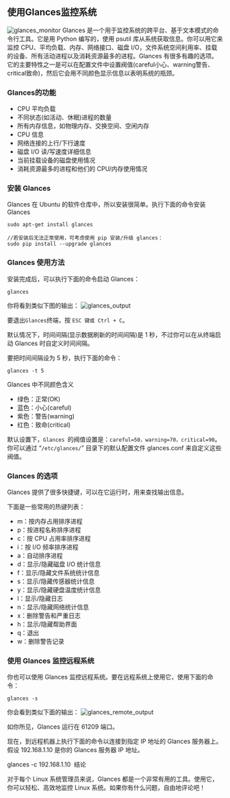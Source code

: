 ## 使用Glances监控系统 ##
![glances_monitor](https://illlusion.github.io/resource/images/system/command/glances/glances_monitor.jpg)
Glances 是一个用于监控系统的跨平台、基于文本模式的命令行工具。它是用 Python 编写的，使用 psutil 库从系统获取信息。你可以用它来监控 CPU、平均负载、内存、网络接口、磁盘 I/O，文件系统空间利用率、挂载的设备、所有活动进程以及消耗资源最多的进程。Glances 有很多有趣的选项。它的主要特性之一是可以在配置文件中设置阀值(careful小心、warning警告、critical致命)，然后它会用不同颜色显示信息以表明系统的瓶颈。

### Glances的功能 ###

* CPU 平均负载
* 不同状态(如活动、休眠)进程的数量
* 所有内存信息，如物理内存、交换空间、空闲内存
* CPU 信息
* 网络连接的上行/下行速度
* 磁盘 I/O 读/写速度详细信息
* 当前挂载设备的磁盘使用情况
* 消耗资源最多的进程和他们的 CPU/内存使用情况

### 安装 Glances ###
Glances 在 Ubuntu 的软件仓库中，所以安装很简单。执行下面的命令安装 Glances
```
sudo apt-get install glances 

//若安装后无法正常使用，可考虑使用 pip 安装/升级 glances：
sudo pip install --upgrade glances 
```

### Glances 使用方法 ###

安装完成后，可以执行下面的命令启动 Glances：
```
glances 
```
你将看到类似下图的输出：
![glances_output](https://illlusion.github.io/resource/images/system/command/glances/glances_output.jpg "glances monitor system output")

要退出`Glances`终端，按 `ESC 键或 Ctrl + C`。

默认情况下，时间间隔(显示数据刷新的时间间隔)是 1 秒，不过你可以在从终端启动 Glances 时自定义时间间隔。

要把时间间隔设为 5 秒，执行下面的命令：
```
glances -t 5 
```

Glances 中不同颜色含义

* 绿色：正常(OK)
* 蓝色：小心(careful)
* 紫色：警告(warning)
* 红色：致命(critical)

默认设置下，`Glances `的阀值设置是：`careful=50，warning=70，critical=90`。你可以通过 “`/etc/glances/`” 目录下的默认配置文件 glances.conf 来自定义这些阀值。

### Glances 的选项 ###

Glances 提供了很多快捷键，可以在它运行时，用来查找输出信息。

下面是一些常用的热键列表：

* m：按内存占用排序进程
* p：按进程名称排序进程
* c：按 CPU 占用率排序进程
* i：按 I/O 频率排序进程
* a：自动排序进程
* d：显示/隐藏磁盘 I/O 统计信息
* f：显示/隐藏文件系统统计信息
* s：显示/隐藏传感器统计信息
* y：显示/隐藏硬盘温度统计信息
* l：显示/隐藏日志
* n：显示/隐藏网络统计信息
* x：删除警告和严重日志
* h：显示/隐藏帮助界面
* q：退出
* w：删除警告记录

### 使用 Glances 监控远程系统 ###
你也可以使用 Glances 监控远程系统。要在远程系统上使用它，使用下面的命令：
```
glances -s 
```
你会看到类似下面的输出：
![glances_remote_output](https://illlusion.github.io/resource/images/system/command/glances/glances_remote_output.jpg "glances monitor system remote output")

如你所见，Glances 运行在 61209 端口。

现在，到远程机器上执行下面的命令以连接到指定 IP 地址的 Glances 服务器上。假设 192.168.1.10 是你的 Glances 服务器 IP 地址。

glances -c 192.168.1.10 
结论

对于每个 Linux 系统管理员来说，Glances 都是一个非常有用的工具。使用它，你可以轻松、高效地监控 Linux 系统。如果你有什么问题，自由地评论吧！
